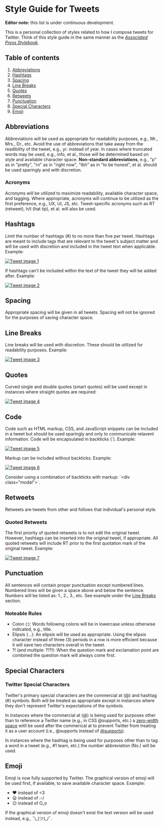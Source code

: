 # Style Guide for Tweets

**Editor note:** this list is under continuous development.

This is a personal collection of styles related to how I compose tweets for Twitter. Think of this style guide in the same manner as the [*Associated Press Stylebook*](http://en.wikipedia.org/wiki/AP_Stylebook).

## Table of contents

1. [Abbreviations](#abbreviations)
2. [Hashtags](#hashtags)
3. [Spacing](#spacing)
4. [Line Breaks](#line-breaks)
5. [Quotes](#quotes)
6. [Retweets](#retweets)
7. [Punctuation](#punctuation)
8. [Special Characters](#special-characters)
9. [Emoji](#emoji)

## Abbreviations

Abbreviations will be used as appropriate for readability purposes, e.g., Mr., Mrs., Dr., etc. Avoid the use of abbreviations that take away from the readibility of the tweet, e.g., yr. instead of year. In cases where truncated words may be used, e.g., info, et al., those will be determined based on style and available character space. **Non-standard abbreviations**, e.g., "p" as in "pretty", "rn" as in "right now", "tbh" as in "to be honest", et al. should be used sparingly and with discretion.

### Acronyms

Acronyms will be utilized to maximize readability, available character space, and tagging. Where appropriate, acronyms will continue to be utilized as the first preference, e.g., UX, UI, JS, etc. Tweet-specific acronyms such as RT (retweet), h/t (hat tip), et al. will also be used.


## Hashtags

Limit the number of hashtags (#) to no more than five per tweet. Hashtags are meant to include tags that are relevant to the tweet's subject matter and will be used with discretion and included in the tweet text when applicable. Example:

[![Tweet image 1](/img/img_7.png)](https://twitter.com/AllThingsSmitty/status/551045871291629568)

If hashtags can't be included within the text of the tweet they will be added after. Example:

[![Tweet image 2](/img/img_5.png)](https://twitter.com/AllThingsSmitty/status/421667954699558912)


## Spacing

Appropriate spacing will be given in all tweets. Spacing will not be ignored for the purposes of saving character space.


## Line Breaks

Line breaks will be used with discretion. These should be utilized for readability purposes. Example:

[![Tweet image 3](/img/img_4.png)](https://twitter.com/AllThingsSmitty/status/414178417492643840)


## Quotes

Curved single and double quotes (smart quotes) will be used except in instances where straight quotes are required:

[![Tweet image 4](/img/img_2.png)](https://twitter.com/AllThingsSmitty/status/464037189823655936)


## Code

Code such as HTML markup, CSS, and JavaScript snippets can be included in a tweet but should be used sparingly and only to communicate relavent information. Code will be encapsulated in backticks (&#x60;). Example:

[![Tweet image 5](/img/img_9.png)](https://twitter.com/AllThingsSmitty/status/419851412705529856)

Markup can be included without backticks. Example:

[![Tweet image 6](/img/img_1.png)](https://twitter.com/AllThingsSmitty/status/518397440018636800)

Consider using a combination of backticks with markup: &#x60;&lt;div class="modal"&gt;&#x60;.


## Retweets

Retweets are tweets from other and follows that individual's personal style.

### Quoted Retweets

The first priority of quoted retweets is to not edit the original tweet. However, hashtags can be inserted into the original tweet, if appropriate. All quoted retweets will include RT prior to the first quotation mark of the original tweet. Example:

[![Tweet image 7](/img/img_3.png)](https://twitter.com/AllThingsSmitty/status/445933630972780544)


## Punctuation

All sentences will contain proper punctuation except numbered lines. Numbered lines will be given a space above and below the sentence. Numbers will be listed as: 1., 2., 3., etc. See example under the [Line Breaks](#line-breaks) section.

### Noteable Rules
* Colon (:): Words following colons will be in lowercase unless otherwise indicated, e.g., title.
* Elipsis (...): An elipsis will be used as appropriate. Using the elipsis character instead of three (3) periods in a row is more efficient because it will save two characters overall in the tweet. 
* ?! (and multiple: ?!?!): When the question mark and exclamation point are combined the question mark will always come first.


## Special Characters

### Twitter Special Characters

Twitter's primary special characters are the commercial at (@) and hashtag (#) symbols. Both will be treated as appropriate except in instances where they don't represent Twitter's expectations of the symbols.

In instances where the commercial at (@) is being used for purposes other than to reference a Twitter name (e.g., in CSS @supports, etc.) a [zero-width space](http://dontatmention.it/) witll be used after the commerical at to prevent Twitter from treating it as a user account (i.e., @supports instead of [@supports](http://twitter.com/supports)).

In instances where the hashtag is being used for purposes other than to tag a word in a tweet (e.g., #1 team, etc.) the number abbreviation (No.) will be used.


## Emoji

Emoji is now fully supported by Twitter. The graphical version of emoji will be used first, if available, to save available character space. Example:

* :heart: instead of <3
* :frowning: instead of :-/
* :confused: instead of O_o

If the graphical version of emoji doesn't exist the text version will be used instead, e.g., ¯\\\_(ツ)_/¯.
